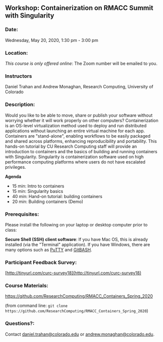 ## Workshop: Containerization on RMACC Summit with Singularity

### Date: 
Wednesday, May 20, 2020, 1:30 pm - 3:00 pm

### Location: 

_This course is only offered online_: The Zoom number will be emailed to you.


### Instructors 
Daniel Trahan and Andrew Monaghan, Research Computing, University of Colorado

### Description: 
Would you like to be able to move, share or publish your software without worrying whether it will work properly on other computers? Containerization is an OS-level virtualization method used to deploy and run distributed applications without launching an entire virtual machine for each app. Containers are "stand-alone", enabling workflows to be easily packaged and shared across platforms, enhancing reproducibility and portability. This hands-on tutorial by CU Research Computing staff will provide an introduction to containers and the basics of building and running containers with Singularity. Singularity is containerization software used on high performance computing platforms where users do not have escalated privileges.

__Agenda__
* 15 min: Intro to containers
* 15 min: Singularity basics
* 40 min: Hand-on tutorial: building containers
* 20 min: Building containers (Demo)

### Prerequisites: 

Please install the following on your laptop or desktop computer prior to class:

__Secure Shell (SSH) client software__:  If you have Mac OS, this is already installed (via the "Terminal" application).  If you have Windows, there are many options such as [PuTTY](https://www.putty.org) and [GitBASH](https://gitforwindows.org).  

### Participant Feedback Survey: 
[http://tinyurl.com/curc-survey18](http://tinyurl.com/curc-survey18)

### Course Materials: 
https://github.com/ResearchComputing/RMACC_Containers_Spring_2020

(from command line: `git clone https://github.com/ResearchComputing/RMACC_Containers_Spring_2020`)

### Questions?:
Contact daniel.trahan@colorado.edu or andrew.monaghan@colorado.edu.

